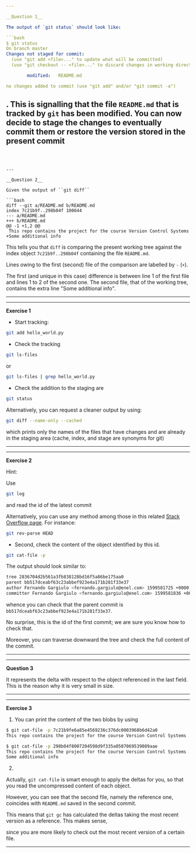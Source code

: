 ```yaml
---

__Question 1__

The output of `git status` should look like:

```bash
$ git status
On branch master
Changes not staged for commit:
  (use "git add <file>..." to update what will be committed)
  (use "git checkout -- <file>..." to discard changes in working directory)

        modified:   README.md

no changes added to commit (use "git add" and/or "git commit -a")
```

. This is signalling that the file `README.md` that is tracked by `git` has been modified. 
You can now decide to stage the changes to eventually commit them
 or restore the version stored in the present commit
---
```



---

__Question 2__

Given the output of ``git diff``

```bash
diff --git a/README.md b/README.md
index 7c21b9f..298b04f 100644
--- a/README.md
+++ b/README.md
@@ -1 +1,2 @@
 This repo contains the project for the course Version Control Systems
+Some additional info
```

This tells you that ``diff`` is comparing the present working tree against the index object
 `7c21b9f..298b04f` containing the file `README.md`.
 
Lines owing to the first (second) file of the comparison are labelled by ``-`` (``+``).

The first (and unique in this case) difference is between line 1 of the first file
 and lines 1 to 2 of the second one. The second file, that of the working tree, 
 contains the extra line "Some additional info".

---


___


__Exercise 1__

- Start tracking:
```bash
git add hello_world.py
```

- Check the tracking
```bash
git ls-files
```

 or

```bash
git ls-files | grep hello_world.py
```

- Check the addition to the staging are

```bash
git status
```
Alternatively, you can request a cleaner output by using:

```bash
git diff --name-only --cached
``` 

which prints only the names of the files that have changes and are already in the staging area
(cache, index, and stage are synonyms for git)
___


___

__Exercise 2__

Hint:

Use 
```bash
git log
```

and read the id of the latest commit

Alternatively, you can use any method among those in this related [Stack Overflow page](https://stackoverflow.com/questions/1967967/git-command-to-display-head-commit-id).
For instance:

```bash
git rev-parse HEAD
```
 
- Second, check the content of the object identified by this id.

```bash
git cat-file -p 
```

The output should look similar to:

```bash
tree 2836704d2b561a3fb838128bd16f5a86be175aa0
parent bb517dceabf63c23abbef923e4a171b281f33e37
author Fernando Gargiulo <fernando.gargiulo@enel.com> 1599581725 +0000
committer Fernando Gargiulo <fernando.gargiulo@enel.com> 1599581836 +0000
```

whence you can check that the parent commit is ``bb517dceabf63c23abbef923e4a171b281f33e37``.

No surprise, this is the id of the first commit; we are sure you know how to check that.

Moreover, you can traverse downward the tree and check the full content of the commit.
___


---
__Question 3__

It represents the delta with respect to the object referenced in the last field. This is the reason why
 it is very small in size.

___

---
__Exercise 3__

1. You can print the content of the two blobs by using

```bash
$ git cat-file -p 7c21b9fe6a85e4569236c376dc0003968b6d42a0
This repo contains the project for the course Version Control Systems

$ git cat-file -p 298b04f8007204598d9f335a0507069539089aae
This repo contains the project for the course Version Control Systems
Some additional info
```

2. 

Actually, `git cat-file` is smart enough to apply the deltas for you, so that you read the uncompressed content of each object.

However, you can see that the second file, namely the reference one, coincides with `README.md` saved in the second commit.

This means that ``git gc`` has calculated the deltas taking the most recent version as a reference. This makes sense, 

since you are more likely to check out the most recent version of a certain file.

--- 